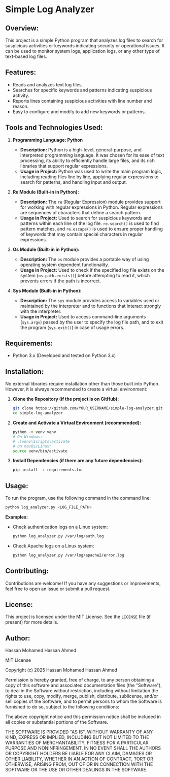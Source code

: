 Simple Log Analyzer
===================

Overview:
---------
This project is a simple Python program that analyzes log files to search for suspicious activities or keywords indicating security or operational issues. It can be used to monitor system logs, application logs, or any other type of text-based log files.

Features:
---------
*   Reads and analyzes text log files.
*   Searches for specific keywords and patterns indicating suspicious activity.
*   Reports lines containing suspicious activities with line number and reason.
*   Easy to configure and modify to add new keywords or patterns.

Tools and Technologies Used:
----------------------------

1.  **Programming Language: Python**
    *   **Description:** Python is a high-level, general-purpose, and interpreted programming language. It was chosen for its ease of text processing, its ability to efficiently handle large files, and its rich libraries that support regular expressions.
    *   **Usage in Project:** Python was used to write the main program logic, including reading files line by line, applying regular expressions to search for patterns, and handling input and output.

2.  **Re Module (Built-in in Python):**
    *   **Description:** The `re` (Regular Expression) module provides support for working with regular expressions in Python. Regular expressions are sequences of characters that define a search pattern.
    *   **Usage in Project:** Used to search for suspicious keywords and patterns within each line of the log file. `re.search()` is used to find pattern matches, and `re.escape()` is used to ensure proper handling of keywords that may contain special characters in regular expressions.

3.  **Os Module (Built-in in Python):**
    *   **Description:** The `os` module provides a portable way of using operating system dependent functionality.
    *   **Usage in Project:** Used to check if the specified log file exists on the system (`os.path.exists()`) before attempting to read it, which prevents errors if the path is incorrect.

4.  **Sys Module (Built-in in Python):**
    *   **Description:** The `sys` module provides access to variables used or maintained by the interpreter and to functions that interact strongly with the interpreter.
    *   **Usage in Project:** Used to access command-line arguments (`sys.argv`) passed by the user to specify the log file path, and to exit the program (`sys.exit()`) in case of usage errors.

Requirements:
-------------
*   Python 3.x (Developed and tested on Python 3.x)

Installation:
-------------
No external libraries require installation other than those built into Python. However, it is always recommended to create a virtual environment:

1.  **Clone the Repository (if the project is on GitHub):**
    ```bash
    git clone https://github.com/YOUR_USERNAME/simple-log-analyzer.git
    cd simple-log-analyzer
    ```

2.  **Create and Activate a Virtual Environment (recommended):**
    ```bash
    python -m venv venv
    # On Windows:
    # .\venv\Scripts\activate
    # On macOS/Linux:
    source venv/bin/activate
    ```

3.  **Install Dependencies (if there are any future dependencies):**
    ```bash
    pip install -r requirements.txt
    ```

Usage:
------
To run the program, use the following command in the command line:

```bash
python log_analyzer.py <LOG_FILE_PATH>
```

**Examples:**

*   Check authentication logs on a Linux system:
    ```bash
    python log_analyzer.py /var/log/auth.log
    ```

*   Check Apache logs on a Linux system:
    ```bash
    python log_analyzer.py /var/log/apache2/error.log
    ```

Contributing:
-------------
Contributions are welcome! If you have any suggestions or improvements, feel free to open an issue or submit a pull request.

License:
--------
This project is licensed under the MIT License. See the `LICENSE` file (if present) for more details.

Author:
-------
Hassan Mohamed Hassan Ahmed

MIT License

Copyright (c) 2025 Hassan Mohamed Hassan Ahmed

Permission is hereby granted, free of charge, to any person obtaining a copy
of this software and associated documentation files (the "Software"), to deal
in the Software without restriction, including without limitation the rights
to use, copy, modify, merge, publish, distribute, sublicense, and/or sell
copies of the Software, and to permit persons to whom the Software is
furnished to do so, subject to the following conditions:

The above copyright notice and this permission notice shall be included in all
copies or substantial portions of the Software.

THE SOFTWARE IS PROVIDED "AS IS", WITHOUT WARRANTY OF ANY KIND, EXPRESS OR
IMPLIED, INCLUDING BUT NOT LIMITED TO THE WARRANTIES OF MERCHANTABILITY,
FITNESS FOR A PARTICULAR PURPOSE AND NONINFRINGEMENT. IN NO EVENT SHALL THE
AUTHORS OR COPYRIGHT HOLDERS BE LIABLE FOR ANY CLAIM, DAMAGES OR OTHER
LIABILITY, WHETHER IN AN ACTION OF CONTRACT, TORT OR OTHERWISE, ARISING FROM,
OUT OF OR IN CONNECTION WITH THE SOFTWARE OR THE USE OR OTHER DEALINGS IN THE
SOFTWARE.


